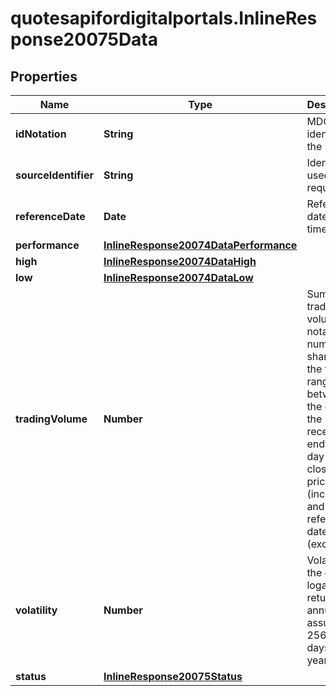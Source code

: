 # quotesapifordigitalportals.InlineResponse20075Data

## Properties

Name | Type | Description | Notes
------------ | ------------- | ------------- | -------------
**idNotation** | **String** | MDG identifier of the listing. | [optional] 
**sourceIdentifier** | **String** | Identifier used in the request. | [optional] 
**referenceDate** | **Date** | Reference date of the time range. | [optional] 
**performance** | [**InlineResponse20074DataPerformance**](InlineResponse20074DataPerformance.md) |  | [optional] 
**high** | [**InlineResponse20074DataHigh**](InlineResponse20074DataHigh.md) |  | [optional] 
**low** | [**InlineResponse20074DataLow**](InlineResponse20074DataLow.md) |  | [optional] 
**tradingVolume** | **Number** | Sum of the trading volume of a notation in number of shares for the time-range between the date of the most recent end-of-day (EOD) closing price (inclusive) and the reference date (exclusive). | [optional] 
**volatility** | **Number** | Volatility of the daily logarithmic returns, annualized assuming 256 trading days per year. | [optional] 
**status** | [**InlineResponse20075Status**](InlineResponse20075Status.md) |  | [optional] 


